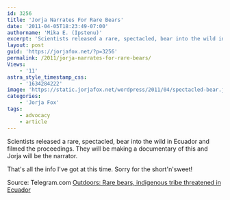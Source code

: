 ```yaml
---
id: 3256
title: 'Jorja Narrates For Rare Bears'
date: '2011-04-05T18:23:49-07:00'
authorname: 'Mika E. (Ipstenu)'
excerpt: 'Scientists released a rare, spectacled, bear into the wild in Ecuador and filmed the proceedings.  They will be making a documentary of this and Jorja will be the narrator.'
layout: post
guid: 'https://jorjafox.net/?p=3256'
permalink: /2011/jorja-narrates-for-rare-bears/
Views:
    - '11'
astra_style_timestamp_css:
    - '1634284222'
image: 'https://static.jorjafox.net/wordpress/2011/04/spectacled-bear.jpg'
categories:
    - 'Jorja Fox'
tags:
    - advocacy
    - article
---
```


Scientists released a rare, spectacled, bear into the wild in Ecuador and filmed the proceedings.  They will be making a documentary of this and Jorja will be the narrator.

That's all the info I've got at this time.  Sorry for the short'n'sweet!

Source: Telegram.com <a href="http://www.telegram.com/article/20110405/COLUMN10/104050488/1009/">Outdoors: Rare bears, indigenous tribe threatened in Ecuador</a>
